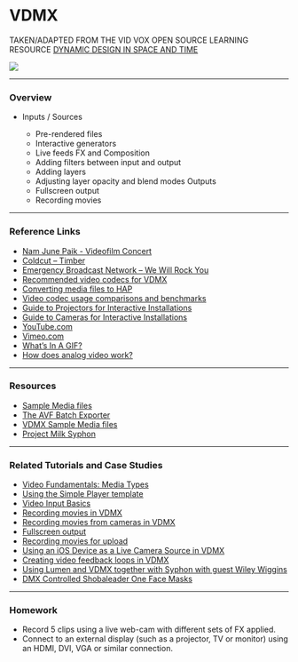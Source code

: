 



# VDMX

TAKEN/ADAPTED FROM THE VID VOX OPEN SOURCE LEARNING RESOURCE [DYNAMIC DESIGN IN SPACE AND TIME](https://vidvox.github.io/vvedu/index.html)

![](https://images.squarespace-cdn.com/content/v1/50169cf884ae68067baa7365/1349766245591-AWD7R26E2ASKP3IN8O85/ke17ZwdGBToddI8pDm48kBzqKBAC3H_mnVxl3ocXPB57gQa3H78H3Y0txjaiv_0fDoOvxcdMmMKkDsyUqMSsMWxHk725yiiHCCLfrh8O1z5QPOohDIaIeljMHgDF5CVlOqpeNLcJ80NK65_fV7S1UbtyySCs-MRsWAXuiQfZ3qcL_DPr_qRZJgS0kMQ7reW2MW9u6oXQZQicHHG1WEE6fg/Screen+Shot+2012-10-09+at+2.53.46+AM.png?format=2500w)



---

### Overview[](https://vidvox.github.io/vvedu/handout_module_1.html#lesson-overview)

- Inputs / Sources

  * Pre-rendered files
  * Interactive generators
  * Live feeds FX and Composition
  * Adding filters between input and output
  * Adding layers
  * Adjusting layer opacity and blend modes Outputs
  * Fullscreen output
  * Recording movies

---



### Reference Links[](https://vidvox.github.io/vvedu/handout_module_1.html#reference-links)

  * [Nam June Paik - Videofilm Concert](https://www.youtube.com/watch?v=VEAUjFLSqXY)
  * [Coldcut – Timber](https://www.youtube.com/watch?v=5-wl7Xk5FoY)
  * [Emergency Broadcast Network – We Will Rock You ](https://www.youtube.com/watch?v=2OfFloEMhcg)
  * [Recommended video codecs for VDMX](https://docs.vidvox.net/vdmx_video_codecs.html)
  * [Converting media files to HAP](http://hap.video/using-hap.html)
  * [Video codec usage comparisons and benchmarks](http://hap.video/benchmarks.html)
  * [Guide to Projectors for Interactive Installations](https://github.com/laserpilot/Guide_To_Projectors_For_Interactive_Installations/blob/master/Guide%20to%20Projectors%20for%20Interactive%20Installations.md)
  * [Guide to Cameras for Interactive Installations](https://github.com/laserpilot/Guide_To_Cameras_Interactive_Installations/blob/master/Guide_To_Cameras_For_Interactive_Installations.md)
  * [YouTube.com](https://www.youtube.com/)
  * [Vimeo.com](https://www.vimeo.com/)
  * [What’s In A GIF?](http://giflib.sourceforge.net/whatsinagif/bits_and_bytes.html)
  * [How does analog video work?](https://www.slideshare.net/DSPIP/analog-video)

---



### Resources[](https://vidvox.github.io/vvedu/handout_module_1.html#resources)

  * [Sample Media files](https://s3.amazonaws.com/vidvox/vvedu/M1-L1.zip)
  * [The AVF Batch Exporter](https://docs.vidvox.net/freebies_avf_batch_exporter.html)
  * [VDMX Sample Media files](https://docs.vidvox.net/vdmx_sample_media.html)
  * [Project Milk Syphon](https://docs.vidvox.net/freebies_project_milk_syphon.html)

---



### Related Tutorials and Case Studies[](https://vidvox.github.io/vvedu/handout_module_1.html#related-tutorials-and-case-studies)

  * [Video Fundamentals: Media Types](https://vdmx.vidvox.net/tutorials/video-fundamentals-taught-with-vdmx-part-2)
  * [Using the Simple Player template](https://vdmx.vidvox.net/tutorials/using-the-simple-player-template)
  * [Video Input Basics](https://vdmx.vidvox.net/tutorials/video-inputs-basics)
  * [Recording movies in VDMX](https://vdmx.vidvox.net/tutorials/recording-movies-to-disk)
  * [Recording movies from cameras in VDMX](https://vdmx.vidvox.net/tutorials/multi-channel-live-camera-video-sampler)
  * [Fullscreen output](https://vdmx.vidvox.net/tutorials/outputing-in-fullscreen-mode)
  * [Recording movies for upload](https://vdmx.vidvox.net/tutorials/recording-a-demo-reel-to-share-online)
  * [Using an iOS Device as a Live Camera Source in VDMX](https://vdmx.vidvox.net/tutorials/ios-device-as-live-input-for-vdmx)
  * [Creating video feedback loops in VDMX](https://vdmx.vidvox.net/tutorials/creating-video-feedback-loops-on-a-mac-with-vdmx)
  * [Using Lumen and VDMX together with Syphon with guest Wiley Wiggins](https://vdmx.vidvox.net/tutorials/wiley-wiggins-lumen-and-vdmx)
  * [DMX Controlled Shobaleader One Face Masks](https://vdmx.vidvox.net/blog/shobaleader-one-masks)

---



### Homework[](https://vidvox.github.io/vvedu/handout_module_1.html#homework)

  * Record 5 clips using a live web-cam with different sets of FX applied.
  * Connect to an external display (such as a projector, TV or monitor) using an HDMI, DVI, VGA or similar connection.
